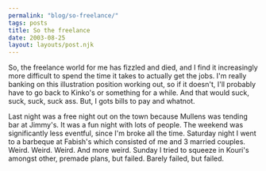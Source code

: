 ```yaml
---
permalink: "blog/so-freelance/"
tags: posts
title: So the freelance
date: 2003-08-25
layout: layouts/post.njk
---
```


So, the freelance world for me has fizzled and died, and I find it increasingly more difficult to spend the time it takes to actually get the jobs. I'm really banking on this illustration position working out, so if it doesn't, I'll probably have to go back to Kinko's or something for a while. And that would suck, suck, suck, suck ass. But, I gots bills to pay and whatnot.

Last night was a free night out on the town because Mullens was tending bar at Jimmy's. It was a fun night with lots of people. The weekend was significantly less eventful, since I'm broke all the time. Saturday night I went to a barbeque at Fabish's which consisted of me and 3 married couples. Weird. Weird. Weird. And more weird. Sunday I tried to squeeze in Kouri's amongst other, premade plans, but failed. Barely failed, but failed.